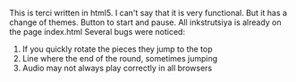 This is terci written in html5. I can't say that it is very functional. But it has a change of themes. Button to start and pause.
All inkstrutsiya is already on the page index.html
Several bugs were noticed:
1) If you quickly rotate the pieces they jump to the top
2) Line where the end of the round, sometimes jumping
3) Audio may not always play correctly in all browsers
